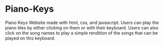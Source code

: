 # Piano-Keys
Piano Keys Website made with html, css, and javascript. Users can play the piano tiles by either clicking on them or with their keyboard. Users can also click on the song names to play a simple rendition of the songs that can be played on this keyboard.
